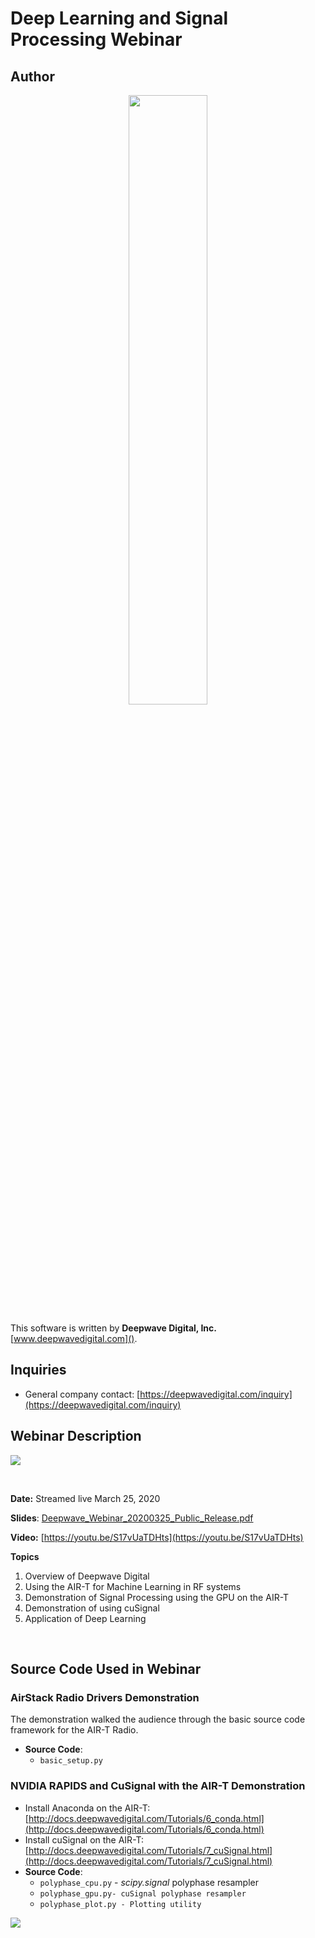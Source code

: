 # Deep Learning and Signal Processing Webinar

## Author
<p align="center">
<img src="http://www.deepwavedigital.net/logos/deepwave-logo-2-white.png" Width="50%" />
</p>

This software is written by **Deepwave Digital, Inc.** [www.deepwavedigital.com]().

## Inquiries
  - General company contact: [https://deepwavedigital.com/inquiry](https://deepwavedigital.com/inquiry)
&nbsp;


## Webinar Description
![](https://deepwavedigital.com/media/2020/cusignal_on_airt.gif)

&nbsp;

**Date:** Streamed live March 25, 2020

**Slides**: [Deepwave_Webinar_20200325_Public_Release.pdf](https://deepwavedigital.com/presentations/2020/Deepwave_Webinar_20200325_Public_Release.pdf)

**Video:** [https://youtu.be/S17vUaTDHts](https://youtu.be/S17vUaTDHts)

**Topics**
1. Overview of Deepwave Digital
2. Using the AIR-T for Machine Learning in RF systems
3. Demonstration of Signal Processing using the GPU on the AIR-T
4. Demonstration of using cuSignal
5. Application of Deep Learning

<br>

## Source Code Used in Webinar

### AirStack Radio Drivers Demonstration

The demonstration walked the audience through the basic source code framework for the AIR-T Radio.

* **Source Code**:
  * `basic_setup.py`

### NVIDIA RAPIDS and CuSignal with the AIR-T Demonstration

* Install Anaconda on the AIR-T: [http://docs.deepwavedigital.com/Tutorials/6_conda.html](http://docs.deepwavedigital.com/Tutorials/6_conda.html)
* Install cuSignal on the AIR-T: [http://docs.deepwavedigital.com/Tutorials/7_cuSignal.html](http://docs.deepwavedigital.com/Tutorials/7_cuSignal.html)
* **Source Code**:
  * `polyphase_cpu.py` - *scipy.signal* polyphase resampler
  * `polyphase_gpu.py- cuSignal polyphase resampler`
  * `polyphase_plot.py - Plotting utility`

![](https://deepwavedigital.com/media/2020/cpu_vs_gpu_diff.png)
